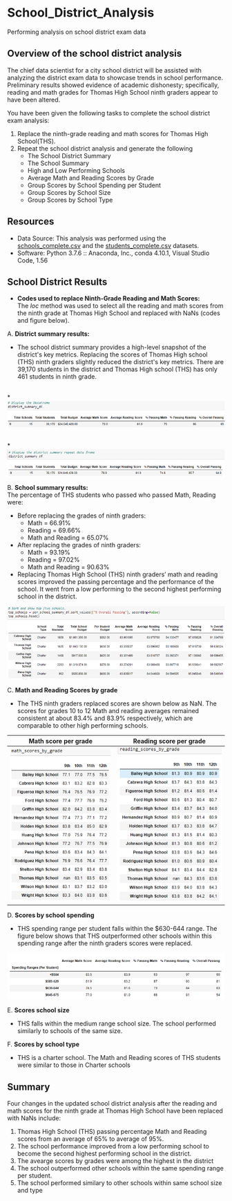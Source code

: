 # School_District_Analysis
Performing analysis on school district exam data

## Overview of the school district analysis
The chief data scientist for a city school district will be assisted with analyzing the district exam data to showcase trends in school performance.  Preliminary results showed evidence of academic dishonesty; specifically, reading and math grades for Thomas High School ninth graders appear to have been altered.<br />

You have been given the following tasks to complete the school district exam analysis: <br />

1. Replace the ninth-grade reading and math scores for Thomas High School(THS).
2. Repeat the school district analysis and generate the following
    - The School District Summary 
    - The School Summary 
    - High and Low Performing Schools
    - Average Math and Reading Scores by Grade
    - Group Scores by School Spending per Student
    - Group Scores by School Size
    - Group Scores by School Type

## Resources
- Data Source: This analysis was performed using the [schools_complete.csv](https://github.com/aobasuyi/School_District_Analysis/blob/main/Resources/schools_complete.csv) and the [students_complete.csv](https://github.com/aobasuyi/School_District_Analysis/blob/main/Resources/students_complete.csv) datasets.
- Software: Python 3.7.6 :: Anaconda, Inc., conda 4.10.1, Visual Studio Code, 1.56

## School District Results

- **Codes used to replace Ninth-Grade Reading and Math Scores:** <br />
The *loc* method was used to select all the reading and math scores from the ninth grade at Thomas High School and replaced with NaNs (codes and figure below). <br />

A. **District summary results:** <br />
- The school district summary provides a high-level snapshot of the district's key metrics. Replacing the scores of Thomas High school (THS) ninth graders slightly reduced the district's key metrics. There are 39,170 students in the district and Thomas High school (THS) has only 461 students in ninth grade.

<br /> *![Image](Resources/District%20summary.png) <br />

<br /> *![Image](Resources/District_summary_repeat.png) <br />

B. **School summary results:** <br />
The percentage of THS students who passed who passed Math, Reading were: <br />

- Before replacing the grades of ninth graders:
    - Math = 66.91%
    - Reading = 69.66%
    - Math and Reading = 65.07%
- After replacing the grades of ninth graders: 
    - Math = 93.19%
    - Reading = 97.02%
    - Math and Reading = 90.63%
- Replacing Thomas High School (THS) ninth graders’ math and reading scores improved the passing percentage and the performance of the school. It went from a low performing to the second highest performing school in the district.

![Image](Resources/Top_schools_performance.png) <br /> 

C. **Math and Reading Scores by grade** <br />
- The THS ninth graders replaced scores are shown below as NaN. The scores for grades 10 to 12 Math and reading averages remained consistent at about 83.4% and 83.9% respectively, which are comparable to other high performing schools.

| Math score per grade  | Reading score per grade |
| ------------------------------------------------------------------- | -------------------------------------------------------- |
|   ![Image](Resources/Math_score_per_grade.png)   |   ![Image](Resources/Reading_scores_per_grade.png)   |

D. **Scores by school spending** <br />
- THS spending range per student falls within the $630-644 range. The figure below shows that THS outperformed other schools within this spending range after the ninth graders scores were replaced.

![Image](Resources/Spending_ranges_per_student.png) <br /> 

E. **Scores school size** <br />
- THS falls within the medium range school size. The school performed similarly to schools of the same size.

F. **Scores by school type**
 - THS is a charter school. The Math and Reading scores of THS students were similar to those in Charter schools

## Summary
Four changes in the updated school district analysis after the reading and math scores for the ninth grade at Thomas High School have been replaced with NaNs include:
1. Thomas High School (THS) passing percentage Math and Reading scores from an average of 65% to average of 95%.
2. The school performance improved from a low performing school to become the second highest performing school in the district.
3. The avearge scores by grades were among the highest in the district
4. The school outperformed other schools within the same spending range per student.
5. The school performed similary to other schools within same school size and type
